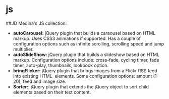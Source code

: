 js
==

##JD Medina's JS collection:

+ **autoCarousel:** jQuery plugin that builds a caraousel based on HTML markup. Uses CSS3 animations if supported. Has a couple of configuration options such as infinite scrolling, scrolling speed and jump multiplier.
+ **autoSlideShow:** jQuery plugin that builds a slideshow based on HTML markup. Configuration options include: cross-fade, cycling timer, fade timer, auto-play, thumbnails, lookbook option.
+ **bringFlicker:** jQuery plugin that brings images from a Flickr RSS feed into existing HTML <img> elements. Some configuration options: amount (1-20), feed and image size.
+ **Sorter:**: jQuery plugin that extends the jQuery object to sort child elements based on their text content.
